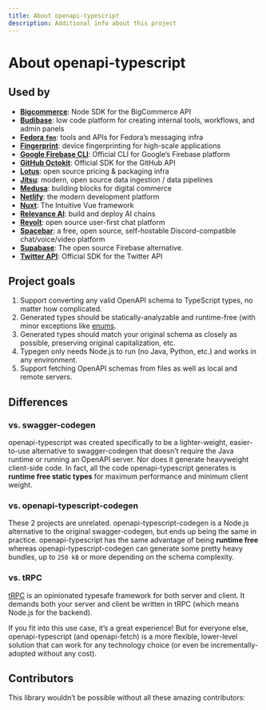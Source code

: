 ```yaml
---
title: About openapi-typescript
description: Additional info about this project
---
```


<script setup>
  import { VPTeamMembers } from 'vitepress/theme';
  import contributors from './data/contributors.json';
</script>

# About openapi-typescript

## Used by

- [**Bigcommerce**](https://github.com/bigcommerce/bigcommerce-api-node): Node SDK for the BigCommerce API
- [**Budibase**](https://github.com/Budibase/budibase): low code platform for creating internal tools, workflows, and admin panels
- [**Fedora `fmn`**](https://github.com/fedora-infra/fmn): tools and APIs for Fedora’s messaging infra
- [**Fingerprint**](https://github.com/fingerprintjs/fingerprintjs-pro-server-api-node-sdk): device fingerprinting for high-scale applications
- [**Google Firebase CLI**](https://github.com/firebase/firebase-tools): Official CLI for Google’s Firebase platform
- [**GitHub Octokit**](https://github.com/octokit): Official SDK for the GitHub API
- [**Lotus**](https://github.com/uselotus/lotus): open source pricing & packaging infra
- [**Jitsu**](https://github.com/jitsucom/jitsu): modern, open source data ingestion / data pipelines
- [**Medusa**](https://github.com/medusajs/medusa): building blocks for digital commerce
- [**Netlify**](https://netlify.com): the modern development platform
- [**Nuxt**](https://github.com/unjs/nitro): The Intuitive Vue framework
- [**Relevance AI**](https://github.com/RelevanceAI/relevance-js-sdk): build and deploy AI chains
- [**Revolt**](https://github.com/revoltchat/api): open source user-first chat platform
- [**Spacebar**](https://github.com/spacebarchat): a free, open source, self-hostable Discord-compatible chat/voice/video platform
- [**Supabase**](https://github.com/supabase/supabase): The open source Firebase alternative.
- [**Twitter API**](https://github.com/twitterdev/twitter-api-typescript-sdk): Official SDK for the Twitter API

## Project goals

1. Support converting any valid OpenAPI schema to TypeScript types, no matter how complicated.
1. Generated types should be statically-analyzable and runtime-free (with minor exceptions like [enums](https://www.typescriptlang.org/docs/handbook/enums.html).
1. Generated types should match your original schema as closely as possible, preserving original capitalization, etc.
1. Typegen only needs Node.js to run (no Java, Python, etc.) and works in any environment.
1. Support fetching OpenAPI schemas from files as well as local and remote servers.

## Differences

### vs. swagger-codegen

openapi-typescript was created specifically to be a lighter-weight, easier-to-use alternative to swagger-codegen that doesn’t require the Java runtime or running an OpenAPI server. Nor does it generate heavyweight client-side code. In fact, all the code openapi-typescript generates is **runtime free static types** for maximum performance and minimum client weight.

### vs. openapi-typescript-codegen

These 2 projects are unrelated. openapi-typescript-codegen is a Node.js alternative to the original swagger-codegen, but ends up being the same in practice. openapi-typescript has the same advantage of being **runtime free** whereas openapi-typescript-codegen can generate some pretty heavy bundles, up to `250 kB` or more depending on the schema complexity.

### vs. tRPC

[tRPC](https://trpc.io/) is an opinionated typesafe framework for both server and client. It demands both your server and client be written in tRPC (which means Node.js for the backend).

If you fit into this use case, it’s a great experience! But for everyone else, openapi-typescript (and openapi-fetch) is a more flexible, lower-level solution that can work for any technology choice (or even be incrementally-adopted without any cost).

## Contributors

This library wouldn’t be possible without all these amazing contributors:

<VPTeamMembers size="small" :members="contributors['openapi-typescript']" />
